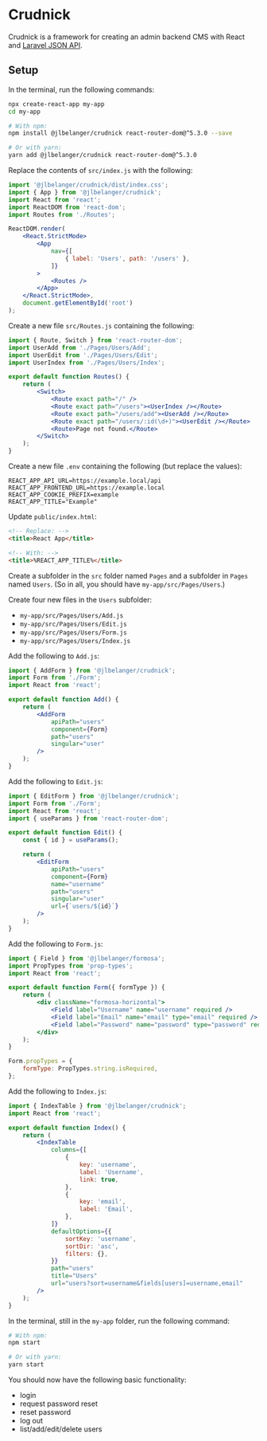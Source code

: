 # Crudnick

Crudnick is a framework for creating an admin backend CMS with React and [Laravel JSON API](https://github.com/jlbelanger/laravel-json-api).

## Setup

In the terminal, run the following commands:

``` sh
npx create-react-app my-app
cd my-app

# With npm:
npm install @jlbelanger/crudnick react-router-dom@^5.3.0 --save

# Or with yarn:
yarn add @jlbelanger/crudnick react-router-dom@^5.3.0
```

Replace the contents of `src/index.js` with the following:

``` jsx
import '@jlbelanger/crudnick/dist/index.css';
import { App } from '@jlbelanger/crudnick';
import React from 'react';
import ReactDOM from 'react-dom';
import Routes from './Routes';

ReactDOM.render(
	<React.StrictMode>
		<App
			nav={[
				{ label: 'Users', path: '/users' },
			]}
		>
			<Routes />
		</App>
	</React.StrictMode>,
	document.getElementById('root')
);
```

Create a new file `src/Routes.js` containing the following:

``` jsx
import { Route, Switch } from 'react-router-dom';
import UserAdd from './Pages/Users/Add';
import UserEdit from './Pages/Users/Edit';
import UserIndex from './Pages/Users/Index';

export default function Routes() {
	return (
		<Switch>
			<Route exact path="/" />
			<Route exact path="/users"><UserIndex /></Route>
			<Route exact path="/users/add"><UserAdd /></Route>
			<Route exact path="/users/:id(\d+)"><UserEdit /></Route>
			<Route>Page not found.</Route>
		</Switch>
	);
}
```

Create a new file `.env` containing the following (but replace the values):

```
REACT_APP_API_URL=https://example.local/api
REACT_APP_FRONTEND_URL=https://example.local
REACT_APP_COOKIE_PREFIX=example
REACT_APP_TITLE="Example"
```

Update `public/index.html`:

``` html
<!-- Replace: -->
<title>React App</title>

<!-- With: -->
<title>%REACT_APP_TITLE%</title>
```

Create a subfolder in the `src` folder named `Pages` and a subfolder in `Pages` named `Users`. (So in all, you should have `my-app/src/Pages/Users`.)

Create four new files in the `Users` subfolder:

- `my-app/src/Pages/Users/Add.js`
- `my-app/src/Pages/Users/Edit.js`
- `my-app/src/Pages/Users/Form.js`
- `my-app/src/Pages/Users/Index.js`

Add the following to `Add.js`:

``` jsx
import { AddForm } from '@jlbelanger/crudnick';
import Form from './Form';
import React from 'react';

export default function Add() {
	return (
		<AddForm
			apiPath="users"
			component={Form}
			path="users"
			singular="user"
		/>
	);
}
```

Add the following to `Edit.js`:

``` jsx
import { EditForm } from '@jlbelanger/crudnick';
import Form from './Form';
import React from 'react';
import { useParams } from 'react-router-dom';

export default function Edit() {
	const { id } = useParams();

	return (
		<EditForm
			apiPath="users"
			component={Form}
			name="username"
			path="users"
			singular="user"
			url={`users/${id}`}
		/>
	);
}
```

Add the following to `Form.js`:

``` jsx
import { Field } from '@jlbelanger/formosa';
import PropTypes from 'prop-types';
import React from 'react';

export default function Form({ formType }) {
	return (
		<div className="formosa-horizontal">
			<Field label="Username" name="username" required />
			<Field label="Email" name="email" type="email" required />
			<Field label="Password" name="password" type="password" required={formType === 'add'} />
		</div>
	);
}

Form.propTypes = {
	formType: PropTypes.string.isRequired,
};
```

Add the following to `Index.js`:

``` jsx
import { IndexTable } from '@jlbelanger/crudnick';
import React from 'react';

export default function Index() {
	return (
		<IndexTable
			columns={[
				{
					key: 'username',
					label: 'Username',
					link: true,
				},
				{
					key: 'email',
					label: 'Email',
				},
			]}
			defaultOptions={{
				sortKey: 'username',
				sortDir: 'asc',
				filters: {},
			}}
			path="users"
			title="Users"
			url="users?sort=username&fields[users]=username,email"
		/>
	);
}
```

In the terminal, still in the `my-app` folder, run the following command:

``` sh
# With npm:
npm start

# Or with yarn:
yarn start
```

You should now have the following basic functionality:

- login
- request password reset
- reset password
- log out
- list/add/edit/delete users
